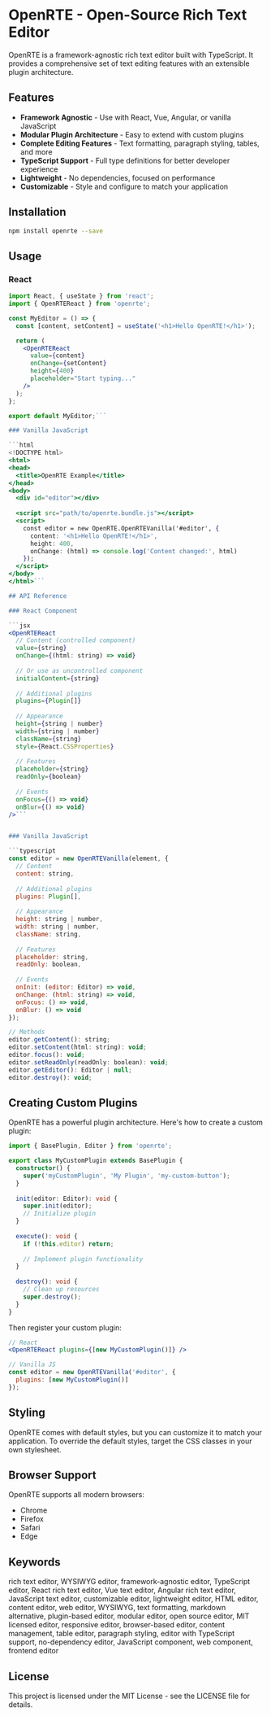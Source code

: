 # OpenRTE - Open-Source Rich Text Editor

OpenRTE is a framework-agnostic rich text editor built with TypeScript. It provides a comprehensive set of text editing features with an extensible plugin architecture.

## Features

- **Framework Agnostic** - Use with React, Vue, Angular, or vanilla JavaScript
- **Modular Plugin Architecture** - Easy to extend with custom plugins
- **Complete Editing Features** - Text formatting, paragraph styling, tables, and more
- **TypeScript Support** - Full type definitions for better developer experience
- **Lightweight** - No dependencies, focused on performance
- **Customizable** - Style and configure to match your application

## Installation

```bash
npm install openrte --save
```

## Usage

### React

```jsx
import React, { useState } from 'react';
import { OpenRTEReact } from 'openrte';

const MyEditor = () => {
  const [content, setContent] = useState('<h1>Hello OpenRTE!</h1>');

  return (
    <OpenRTEReact
      value={content}
      onChange={setContent}
      height={400}
      placeholder="Start typing..."
    />
  );
};

export default MyEditor;```

### Vanilla JavaScript

```html
<!DOCTYPE html>
<html>
<head>
  <title>OpenRTE Example</title>
</head>
<body>
  <div id="editor"></div>
  
  <script src="path/to/openrte.bundle.js"></script>
  <script>
    const editor = new OpenRTE.OpenRTEVanilla('#editor', {
      content: '<h1>Hello OpenRTE!</h1>',
      height: 400,
      onChange: (html) => console.log('Content changed:', html)
    });
  </script>
</body>
</html>```

## API Reference

### React Component

```jsx
<OpenRTEReact
  // Content (controlled component)
  value={string}
  onChange={(html: string) => void}
  
  // Or use as uncontrolled component
  initialContent={string}
  
  // Additional plugins
  plugins={Plugin[]}
  
  // Appearance
  height={string | number}
  width={string | number}
  className={string}
  style={React.CSSProperties}
  
  // Features
  placeholder={string}
  readOnly={boolean}
  
  // Events
  onFocus={() => void}
  onBlur={() => void}
/>```


### Vanilla JavaScript

```typescript
const editor = new OpenRTEVanilla(element, {
  // Content
  content: string,
  
  // Additional plugins
  plugins: Plugin[],
  
  // Appearance
  height: string | number,
  width: string | number,
  className: string,
  
  // Features
  placeholder: string,
  readOnly: boolean,
  
  // Events
  onInit: (editor: Editor) => void,
  onChange: (html: string) => void,
  onFocus: () => void,
  onBlur: () => void
});

// Methods
editor.getContent(): string;
editor.setContent(html: string): void;
editor.focus(): void;
editor.setReadOnly(readOnly: boolean): void;
editor.getEditor(): Editor | null;
editor.destroy(): void;
```

## Creating Custom Plugins

OpenRTE has a powerful plugin architecture. Here's how to create a custom plugin:

```typescript
import { BasePlugin, Editor } from 'openrte';

export class MyCustomPlugin extends BasePlugin {
  constructor() {
    super('myCustomPlugin', 'My Plugin', 'my-custom-button');
  }
  
  init(editor: Editor): void {
    super.init(editor);
    // Initialize plugin
  }
  
  execute(): void {
    if (!this.editor) return;
    
    // Implement plugin functionality
  }
  
  destroy(): void {
    // Clean up resources
    super.destroy();
  }
}
```

Then register your custom plugin:

```jsx
// React
<OpenRTEReact plugins={[new MyCustomPlugin()]} />

// Vanilla JS
const editor = new OpenRTEVanilla('#editor', {
  plugins: [new MyCustomPlugin()]
});
```

## Styling

OpenRTE comes with default styles, but you can customize it to match your application. To override the default styles, target the CSS classes in your own stylesheet.

## Browser Support

OpenRTE supports all modern browsers:

- Chrome
- Firefox
- Safari
- Edge

## Keywords

rich text editor, WYSIWYG editor, framework-agnostic editor, TypeScript editor, React rich text editor, Vue text editor, Angular rich text editor, JavaScript text editor, customizable editor, lightweight editor, HTML editor, content editor, web editor, WYSIWYG, text formatting, markdown alternative, plugin-based editor, modular editor, open source editor, MIT licensed editor, responsive editor, browser-based editor, content management, table editor, paragraph styling, editor with TypeScript support, no-dependency editor, JavaScript component, web component, frontend editor


## License

This project is licensed under the MIT License - see the LICENSE file for details.